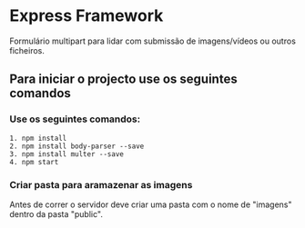 # Express Framework
  Formulário multipart para lidar com submissão de
  imagens/vídeos ou outros ficheiros.

## Para iniciar o projecto use os seguintes comandos
  ### Use os seguintes comandos:
    1. npm install
    2. npm install body-parser --save
    3. npm install multer --save
    4. npm start
    
   ### Criar pasta para aramazenar as imagens
   Antes de correr o servidor deve criar uma pasta com o nome de "imagens" dentro da pasta "public".
     
